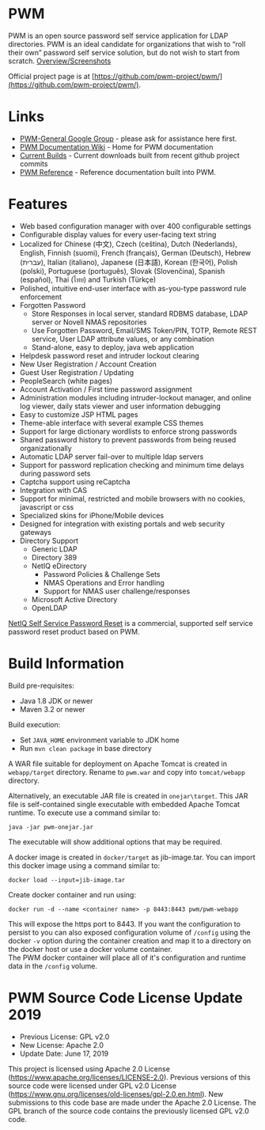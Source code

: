 # PWM

PWM is an open source password self service application for LDAP directories. PWM is an ideal candidate for organizations that wish to “roll their own” password self service solution, but do not wish to start from scratch. [Overview/Screenshots](https://docs.google.com/presentation/d/1LxDXV_iiToJXAzzT9mc1xXO0atVObmRpCame6qXOyxM/pub?slide=id.p8)

Official project page is at [https://github.com/pwm-project/pwm/](https://github.com/pwm-project/pwm/).

# Links
* [PWM-General Google Group](https://groups.google.com/group/pwm-general) - please ask for assistance here first.
* [PWM Documentation Wiki](https://github.com/pwm-project/pwm/wiki) - Home for PWM documentation
* [Current Builds](https://www.pwm-project.org/artifacts/pwm/) - Current downloads built from recent github project commits
* [PWM Reference](https://www.pwm-project.org/pwm/public/reference/) - Reference documentation built into PWM.

# Features
* Web based configuration manager with over 400 configurable settings
* Configurable display values for every user-facing text string
* Localized for Chinese (中文), Czech (ceština), Dutch (Nederlands), English, Finnish (suomi), French (français), German (Deutsch), Hebrew (עברית), Italian (italiano), Japanese (日本語), Korean (한국어), Polish (polski), Portuguese (português), Slovak (Slovenčina), Spanish (español), Thai (ไทย) and Turkish (Türkçe)
* Polished, intuitive end-user interface with as-you-type password rule enforcement
* Forgotten Password
  * Store Responses in local server, standard RDBMS database, LDAP server or Novell NMAS repositories
  * Use Forgotten Password, Email/SMS Token/PIN, TOTP, Remote REST service, User LDAP attribute values, or any combination
  * Stand-alone, easy to deploy, java web application
* Helpdesk password reset and intruder lockout clearing
* New User Registration / Account Creation
* Guest User Registration / Updating
* PeopleSearch (white pages)
* Account Activation  / First time password assignment
* Administration modules including intruder-lockout manager, and online log viewer, daily stats viewer and user information debugging
* Easy to customize JSP HTML pages
* Theme-able interface with several example CSS themes
* Support for large dictionary wordlists to enforce strong passwords
* Shared password history to prevent passwords from being reused organizationally
* Automatic LDAP server fail-over to multiple ldap servers
* Support for password replication checking and minimum time delays during password sets
* Captcha support using reCaptcha
* Integration with CAS
* Support for minimal, restricted and mobile browsers with no cookies, javascript or css
* Specialized skins for iPhone/Mobile devices
* Designed for integration with existing portals and web security gateways
* Directory Support
  * Generic LDAP
  * Directory 389
  * NetIQ  eDirectory
    * Password Policies & Challenge Sets
    * NMAS Operations and Error handling
    * Support for NMAS user challenge/responses
  * Microsoft Active Directory
  * OpenLDAP

[NetIQ Self Service Password Reset](https://www.microfocus.com/en-us/products/netiq-self-service-password-reset/overview) is a commercial, supported self service password reset product based on PWM.

# Build Information

Build pre-requisites:
* Java 1.8 JDK or newer
* Maven 3.2 or newer

Build execution:
* Set `JAVA_HOME` environment variable to JDK home  
* Run `mvn clean package` in base directory

A WAR file suitable for deployment on Apache Tomcat is created in `webapp/target` directory.  Rename to `pwm.war` and copy into `tomcat/webapp` directory.

Alternatively, an executable JAR file is created in `onejar\target`.  This JAR file is self-contained single executable with embedded Apache Tomcat runtime. To execute use a command similar to:   

`java -jar pwm-onejar.jar`

The executable will show additional options that may be required.

A docker image is created in `docker/target` as jib-image.tar.  You can import this docker image using a command similar to:

`docker load --input=jib-image.tar`

Create docker container and run using:

`docker run -d --name <container name> -p 8443:8443 pwm/pwm-webapp`

This will expose the https port to 8443.  If you want the configuration to persist to you can also exposed configuration volume of `/config` using the docker `-v` option during the container
creation and map it to a directory on the docker host or use a docker volume container.  
The PWM docker container will place all of it's configuration and runtime data in the `/config` volume.

# PWM Source Code License Update 2019

* Previous License: GPL v2.0
* New License: Apache 2.0
* Update Date: June 17, 2019

This project is licensed using Apache 2.0 License (https://www.apache.org/licenses/LICENSE-2.0).  Previous versions 
of this source code were licensed under GPL v2.0 License (https://www.gnu.org/licenses/old-licenses/gpl-2.0.en.html).
New submissions to this code base are made under the Apache 2.0 License.  The GPL branch of the source code contains the 
previously licensed GPL v2.0 code.
